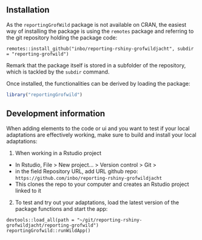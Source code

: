 
## Installation

As the `reportingGrofWild` package is not available on CRAN, the easiest way of installing the package is using the `remotes` package and referring to the git repository holding the package code:

```
remotes::install_github("inbo/reporting-rshiny-grofwildjacht", subdir = "reporting-grofwild")
```

Remark that the package itself is stored in a subfolder of the repository, which is tackled by the `subdir` command.

Once installed, the functionalities can be derived by loading the package:

``` r
library("reportingGrofwild")
```

## Development information

When adding elements to the code or ui and you want to test if your local adaptations are effectively working, make sure to build and install your local adaptations:

1. When working in a Rstudio project

* In Rstudio, File > New project... > Version control > Git > 
* in the field Repository URL, add URL github repo: `https://github.com/inbo/reporting-rshiny-grofwildjacht`
* This clones the repo to your computer and creates an Rstudio project linked to it

2. To test and try out your adaptations, load the latest version of the package functions and start the app:

```
devtools::load_all(path = "~/git/reporting-rshiny-grofwildjacht/reporting-grofwild")
reportingGrofwild::runWildApp()
```
